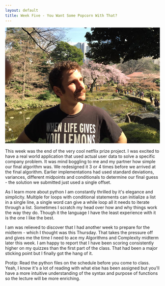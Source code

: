 ```yaml
---
layout: default
title: Week Five - You Want Some Popcorn With That?
---
```

![My Profile Picture](/images/adampic.jpg)

This week was the end of the very cool netflix prize project. I was excited to have a real world application that used actual user data
to solve a specific company problem. It was mind boggling to me and my partner how simple our final algorithm was. We redesigned it
3 or 4 times before we arrived at the final algorithm. Earlier implementations had used standard deviations, variances, different
midpoints and conditionals to determine our final guess - the solution we submitted just used a single offset.

As I learn more about python I am constantly thrilled by it's elegance and simplicity. Multiple for loops with conditional statements
can initialize a list in a single line, a single word can give a while loop all it needs to iterate through a list. Sometimes I scratch my
head over how and why things work the way they do. Though it the language I have the least experience with it is the one I like the best.

I am was relieved to discover that I had another week to prepare for the midterm - which I thought was this Thursday. That takes the pressure off
and gives me the time I need to ace my Algorithms and Complexity midterm later this week. I am happy to report that I have been scoring consistently
higher on my quizzes than the first part of the class. That had been a major sticking point but I finally got the hang of it. 

Protip: Read the python files on the schedule before you come to class. Yeah, I know it's a lot of reading with what else has been assigned
but you'll have a more intuitive understanding of the syntax and purpose of functions so the lecture will be more enriching. 
